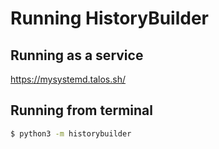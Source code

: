 
# Running HistoryBuilder

## Running as a service
<https://mysystemd.talos.sh/>

## Running from terminal
```bash
$ python3 -m historybuilder
```


